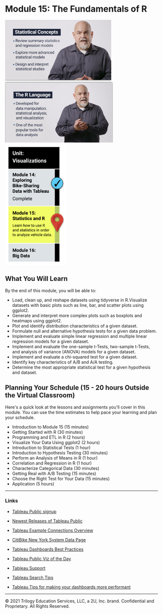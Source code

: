 # Module 15: The Fundamentals of R

<img src="./Images/Dr_Reed_Statistical_Concepts.png" alt="Module 13 GeoJSON" height="200"/>

<img src="./Images/Dr_Reed_R.png" alt="Module 13 GeoJSON" height="200"/>

<img src="./Images/Module_15_Roadmap.png" alt="Module 14 Tableau  Roadmap" height="400"/>

## What You Will Learn
By the end of this module, you will be able to: 

* Load, clean up, and reshape datasets using tidyverse in R.Visualize datasets with basic plots such as line, bar, and scatter plots using ggplot2.
* Generate and interpret more complex plots such as boxplots and heatmaps using ggplot2.
* Plot and identify distribution characteristics of a given dataset.
* Formulate null and alternative hypothesis tests for a given data problem.
* Implement and evaluate simple linear regression and multiple linear regression models for a given dataset.
* Implement and evaluate the one-sample t-Tests, two-sample t-Tests, and analysis of variance (ANOVA) models for a given dataset.
* Implement and evaluate a chi-squared test for a given dataset.
* Identify key characteristics of A/B and A/A testing.
* Determine the most appropriate statistical test for a given hypothesis and dataset.

## Planning Your Schedule (15 - 20 hours Outside the Virtual Classroom)
Here's a quick look at the lessons and assignments you'll cover in this module. You can use the time estimates to help pace your learning and plan your schedule.

* Introduction to Module 15 (15 minutes)
* Getting Started with R (30 minutes)
* Programming and ETL in R (2 hours)
* Visualize Your Data Using ggplot2 (2 hours)
* Introduction to Statistical Tests (1 hour)
* Introduction to Hypothesis Testing (30 minutes)
* Perform an Analysis of Means in R (1 hour)
* Correlation and Regression in R (1 hour)
* Characterize Categorical Data (30 minutes)
* Getting Real with A/B Testing (15 minutes)
* Choose the Right Test for Your Data (15 minutes)
* Application (5 hours)

- - -


### Links
* [Tableau Public signup](https://public.tableau.com/en-us/s/)

* [Newest Releases of Tableau Public](https://www.tableau.com/support/releases)

* [Tableau Example Connections Overview](https://help.tableau.com/current/pro/desktop/en-us/exampleconnections_overview.htm)

* [CitiBike New York System Data Page](https://ride.citibikenyc.com/system-data)

* [Tableau Dashboards Best Practices](https://help.tableau.com/current/pro/desktop/en-us/dashboards_best_practices.htm)

* [Tableau Public Viz of the Day](https://public.tableau.com/app/discover/viz-of-the-day)

* [Tableau Support](https://www.tableau.com/support)

* [Tableau Search Tips](https://www.tableau.com/support/site-search-tips)

* [Tableau Tips for making your dashboards more performant](https://www.tableau.com/about/blog/2016/1/5-tips-make-your-dashboards-more-performant-48574)


---

© 2021 Trilogy Education Services, LLC, a 2U, Inc. brand.  Confidential and Proprietary.  All Rights Reserved.
